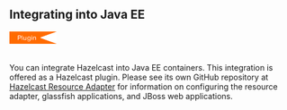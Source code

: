 

## Integrating into Java EE

<img src="images/Plugin_New.png" alt="J2EE Plugin" height="22" width="84">
<br></br>



You can integrate Hazelcast into Java EE containers. This integration is offered as a Hazelcast plugin. Please see its own GitHub repository at <a href="https://github.com/hazelcast/hazelcast-ra" target="_blank">Hazelcast Resource Adapter</a> for information on configuring the resource adapter, glassfish applications, and JBoss web applications.

